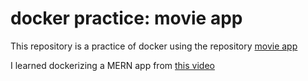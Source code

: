 # docker practice: movie app

This repository is a practice of docker using the repository [movie app](https://github.com/samaronybarros/movies-app)

I learned dockerizing a MERN app from [this video](https://www.youtube.com/watch?v=DftsReyhz2Q&t=1316s&ab_channel=DevOpsDirective)
